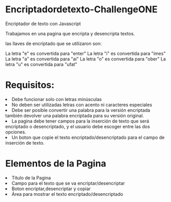 # Encriptadordetexto-ChallengeONE
Encriptador de texto con Javascript

Trabajamos en una pagina que encripta y desencripta textos.

las llaves de encriptado que se utilizaron son:

La letra "e" es convertida para "enter" La letra "i" es convertida para "imes" La letra "a" es convertida para "ai" La letra "o" es convertida para "ober" La letra "u" es convertida para "ufat"

# Requisitos:
  <li>Debe funcionar solo con letras minúsculas</li>
  <li>No deben ser utilizadas letras con acento ni caracteres especiales</li>
  <li>Debe ser posible convertir una palabra para la versión encriptada también devolver una palabra encriptada para su versión original.</li>
  <li>La pagina debe tener campos para la inserción de texto que será encriptado o desencriptado, y el usuario debe escoger entre las dos opciones.</li>
  <li>Un boton que copie el texto encriptado/desencriptado para el campo de inserción de texto.</li>

# Elementos de la Pagina
  <li>Titulo de la Pagina</li>
  <li>Campo para el texto que se va encriptar/desencriptar</li>
  <li>Boton encriptar,desencriptar y copiar</li>
  <li>Área para mostrar el texto encriptado/desencriptado</li>
  
  
